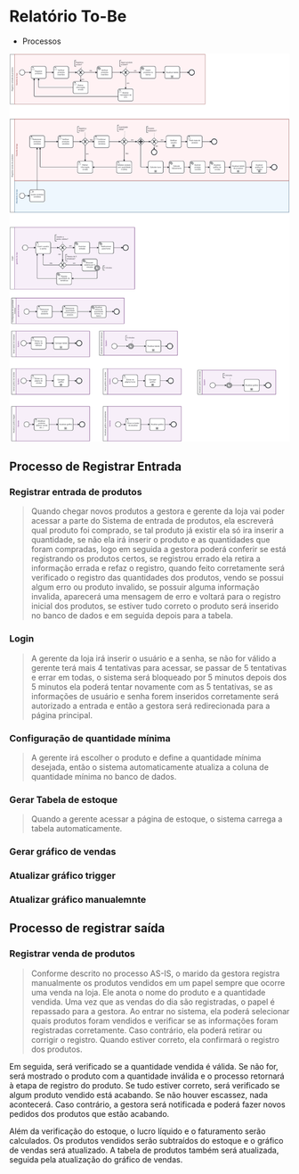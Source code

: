 # Relatório To-Be

- Processos

![Processos To-Be](images/To-Be.png)

## Processo de Registrar Entrada

###  Registrar entrada de produtos
> Quando chegar novos produtos a gestora e gerente da loja vai poder acessar a parte do Sistema de entrada de produtos, ela escreverá qual produto foi comprado, se tal produto já existir ela só ira inserir a quantidade, se não ela irá inserir o produto e as quantidades que foram compradas, logo em seguida a gestora poderá conferir se está registrando os produtos certos, se registrou errado ela retira a informação errada e refaz o registro, quando feito corretamente será verificado o registro das quantidades dos produtos, vendo se possui algum erro ou produto invalido, se possuir alguma informação invalida, aparecerá uma mensagem de erro e voltará para o registro inicial dos produtos, se estiver tudo correto o produto será inserido no banco de dados e em seguida depois para a tabela.

### Login

> A gerente da loja irá inserir o usuário e a senha, se não for válido a gerente terá mais 4 tentativas para acessar, se passar de 5 tentativas e errar em todas, o sistema será bloqueado por 5 minutos depois dos 5 minutos ela poderá tentar novamente com as 5 tentativas, se as informações de usuário e senha forem inseridos corretamente será autorizado a entrada e então a gestora será redirecionada para a página principal.

### Configuração de quantidade mínima

>A gerente irá escolher o produto e define a quantidade mínima desejada, então o sistema automaticamente atualiza a coluna de quantidade mínima no banco de dados.

### Gerar Tabela de estoque

> Quando a gerente acessar a página de estoque, o sistema carrega a tabela automaticamente.

### Gerar gráfico de vendas
>

### Atualizar gráfico trigger
>

### Atualizar gráfico manualemnte
>

## Processo de registrar saída

### Registrar venda de produtos

> Conforme descrito no processo AS-IS, o marido da gestora registra manualmente os produtos vendidos em um papel sempre que ocorre uma venda na loja. Ele anota o nome do produto e a quantidade vendida. Uma vez que as vendas do dia são registradas, o papel é repassado para a gestora. Ao entrar no sistema, ela poderá selecionar quais produtos foram vendidos e verificar se as informações foram registradas corretamente. Caso contrário, ela poderá retirar ou corrigir o registro. Quando estiver correto, ela confirmará o registro dos produtos.

Em seguida, será verificado se a quantidade vendida é válida. Se não for, será mostrado o produto com a quantidade inválida e o processo retornará à etapa de registro do produto. Se tudo estiver correto, será verificado se algum produto vendido está acabando. Se não houver escassez, nada acontecerá. Caso contrário, a gestora será notificada e poderá fazer novos pedidos dos produtos que estão acabando.

Além da verificação do estoque, o lucro líquido e o faturamento serão calculados. Os produtos vendidos serão subtraídos do estoque e o gráfico de vendas será atualizado. A tabela de produtos também será atualizada, seguida pela atualização do gráfico de vendas.